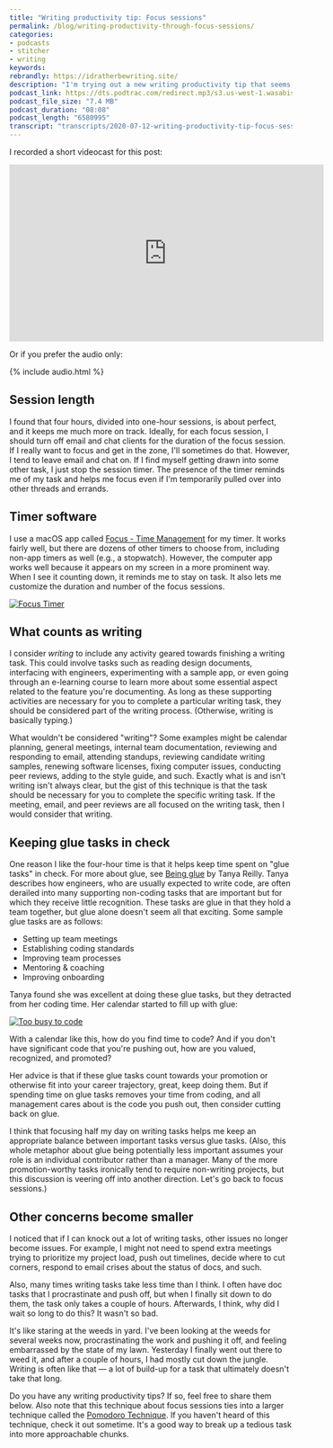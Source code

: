 ```yaml
---
title: "Writing productivity tip: Focus sessions"
permalink: /blog/writing-productivity-through-focus-sessions/
categories:
- podcasts
- stitcher
- writing
keywords:
rebrandly: https://idratherbewriting.site/
description: "I'm trying out a new writing productivity tip that seems to be working fairly well for me: focus sessions. A writing focus session is a one-hour session focused on a writing task. I made a goal last week of doing four writing focus sessions (at work) each day. I figured I should at least be able to devote half of my work day as a professional technical writer doing writing. This technique has boosted my writing productivity last week."
podcast_link: https://dts.podtrac.com/redirect.mp3/s3.us-west-1.wasabisys.com/idbwmedia.com/podcasts/focussessions.mp3
podcast_file_size: "7.4 MB"
podcast_duration: "08:08"
podcast_length: "6580995"
transcript: "transcripts/2020-07-12-writing-productivity-tip-focus-sessions.html"
---
```


I recorded a short videocast for this post:

<iframe width="560" height="315" src="https://www.youtube.com/embed/PYqAPtAKc5c" frameborder="0" allow="accelerometer; autoplay; encrypted-media; gyroscope; picture-in-picture" allowfullscreen></iframe>

Or if you prefer the audio only:

{% include audio.html %}

## Session length

I found that four hours, divided into one-hour sessions, is about perfect, and it keeps me much more on track. Ideally, for each focus session, I should turn off email and chat clients for the duration of the focus session. If I really want to focus and get in the zone, I'll sometimes do that. However, I tend to leave email and chat on. If I find myself getting drawn into some other task, I just stop the session timer. The presence of the timer reminds me of my task and helps me focus even if I'm temporarily pulled over into other threads and errands.

## Timer software

I use a macOS app called [Focus - Time Management](https://apps.apple.com/us/app/focus-time-management/id777233759?mt=12) for my timer. It works fairly well, but there are dozens of other timers to choose from, including non-app timers as well (e.g., a stopwatch). However, the computer app works well because it appears on my screen in a more prominent way. When I see it counting down, it reminds me to stay on task. It also lets me customize the duration and number of the focus sessions.

<a href="https://apps.apple.com/us/app/focus-time-management/id777233759?mt=12"><img src="https://s3.us-west-1.wasabisys.com/idbwmedia.com/images/focussessions_app_screenshot.png" alt="Focus Timer" /></a>

## What counts as writing

I consider *writing* to include any activity geared towards finishing a writing task. This could involve tasks such as reading design documents, interfacing with engineers, experimenting with a sample app, or even going through an e-learning course to learn more about some essential aspect related to the feature you're documenting. As long as these supporting activities are necessary for you to complete a particular writing task, they should be considered part of the writing process. (Otherwise, writing is basically typing.)

What wouldn't be considered "writing"? Some examples might be calendar planning, general meetings, internal team documentation, reviewing and responding to email, attending standups, reviewing candidate writing samples, renewing software licenses, fixing computer issues, conducting peer reviews, adding to the style guide, and such. Exactly what is and isn't writing isn't always clear, but the gist of this technique is that the task should be necessary for you to complete the specific writing task. If the meeting, email, and peer reviews are all focused on the writing task, then I would consider that writing.

## Keeping glue tasks in check

One reason I like the four-hour time is that it helps keep time spent on "glue tasks" in check. For more about glue, see [Being glue](https://noidea.dog/glue) by Tanya Reilly. Tanya describes how engineers, who are usually expected to write code, are often derailed into many supporting non-coding tasks that are important but for which they receive little recognition. These tasks are glue in that they hold a team together, but glue alone doesn't seem all that exciting. Some sample glue tasks are as follows:

* Setting up team meetings
* Establishing coding standards
* Improving team processes
* Mentoring & coaching
* Improving onboarding

Tanya found she was excellent at doing these glue tasks, but they detracted from her coding time. Her calendar started to fill up with glue:

<a href="https://noidea.dog/#/glue/"><img src="https://s3.us-west-1.wasabisys.com/idbwmedia.com/images/how_spending_finite_work_hrs.jpeg" alt="Too busy to code" /></a>

With a calendar like this, how do you find time to code? And if you don't have significant code that you're pushing out, how are you valued, recognized, and promoted?

Her advice is that if these glue tasks count towards your promotion or otherwise fit into your career trajectory, great, keep doing them. But if spending time on glue tasks removes your time from coding, and all management cares about is the code you push out, then consider cutting back on glue.

I think that focusing half my day on writing tasks helps me keep an appropriate balance between important tasks versus glue tasks. (Also, this whole metaphor about glue being potentially less important assumes your role is an individual contributor rather than a manager. Many of the more promotion-worthy tasks ironically tend to require non-writing projects, but this discussion is veering off into another direction. Let's go back to focus sessions.)

## Other concerns become smaller

I noticed that if I can knock out a lot of writing tasks, other issues no longer become issues. For example, I might not need to spend extra meetings trying to prioritize my project load, push out timelines, decide where to cut corners, respond to email crises about the status of docs, and such.

Also, many times writing tasks take less time than I think. I often have doc tasks that I procrastinate and push off, but when I finally sit down to do them, the task only takes a couple of hours. Afterwards, I think, why did I wait so long to do this? It wasn't so bad.

It's like staring at the weeds in yard. I've been looking at the weeds for several weeks now, procrastinating the work and pushing it off, and feeling embarrassed by the state of my lawn. Yesterday I finally went out there to weed it, and after a couple of hours, I had mostly cut down the jungle. Writing is often like that &mdash; a lot of build-up for a task that ultimately doesn't take that long.

Do you have any writing productivity tips? If so, feel free to share them below. Also note that this technique about focus sessions ties into a larger technique called the [Pomodoro Technique](https://francescocirillo.com/pages/pomodoro-technique). If you haven't heard of this technique, check it out sometime. It's a good way to break up a tedious task into more approachable chunks.
